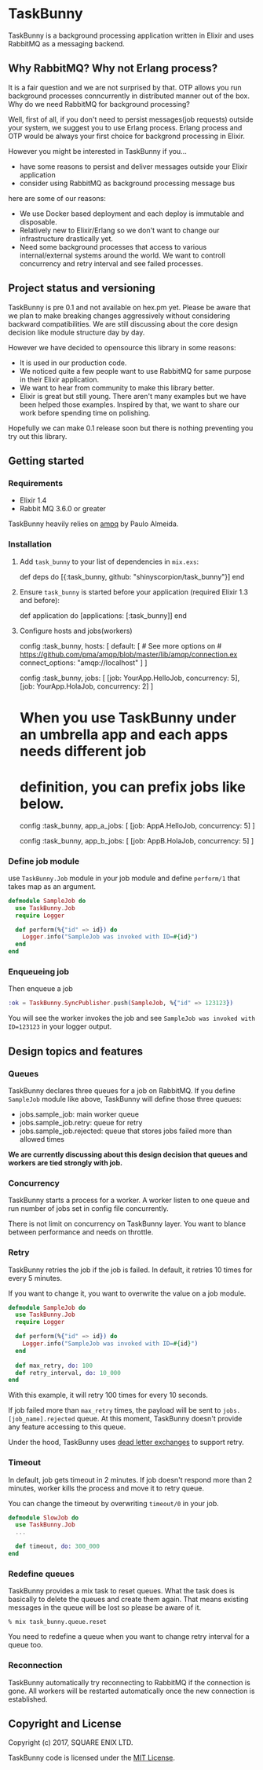 # TaskBunny

TaskBunny is a background processing application written in Elixir and uses RabbitMQ as a messaging backend.

## Why RabbitMQ? Why not Erlang process?

It is a fair question and we are not surprised by that.
OTP allows you run background processes conncurrently in distributed manner out of the box.
Why do we need RabbitMQ for background processing?

Well, first of all, if you don't need to persist messages(job requests) outside your system, we suggest you to use Erlang process.
Erlang process and OTP would be always your first choice for backgrond processing in Elixir.

However you might be interested in TaskBunny if you...

- have some reasons to persist and deliver messages outside your Elixir application
- consider using RabbitMQ as background processing message bus

here are some of our reasons:

- We use Docker based deployment and each deploy is immutable and disposable.
- Relatively new to Elixir/Erlang so we don't want to change our infrastructure drastically yet.
- Need some background processes that access to various internal/external systems around the world. We want to controll concurrency and retry interval and see failed processes.

## Project status and versioning

TaskBunny is pre 0.1 and not available on hex.pm yet.
Please be aware that we plan to make breaking changes aggressively without considering backward compatibilities.
We are still discussing about the core design decision like module structure day by day.

However we have decided to opensource this library in some reasons:

- It is used in our production code.
- We noticed quite a few people want to use RabbitMQ for same purpose in their Elixir application.
- We want to hear from community to make this library better.
- Elixir is great but still young. There aren't many examples but we have been helped those examples. Inspired by that, we want to share our work before spending time on polishing.

Hopefully we can make 0.1 release soon but there is nothing preventing you try out this library.

## Getting started

### Requirements

- Elixir 1.4
- Rabbit MQ 3.6.0 or greater

TaskBunny heavily relies on [ampq](https://github.com/pma/amqp) by Paulo Almeida.

### Installation

  1. Add `task_bunny` to your list of dependencies in `mix.exs`:

        def deps do
          [{:task_bunny, github: "shinyscorpion/task_bunny"}]
        end

  1. Ensure `task_bunny` is started before your application (required Elixir 1.3 and before):

        def application do
          [applications: [:task_bunny]]
        end

  1. Configure hosts and jobs(workers)

        config :task_bunny, hosts: [
          default: [
            # See more options on
            # https://github.com/pma/amqp/blob/master/lib/amqp/connection.ex
            connect_options: "amqp://localhost"
          ]
        ]

        config :task_bunny, jobs: [
          [job: YourApp.HelloJob, concurrency: 5],
          [job: YourApp.HolaJob, concurrency: 2]
        ]

        # When you use TaskBunny under an umbrella app and each apps needs different job
        # definition, you can prefix jobs like below.

        config :task_bunny, app_a_jobs: [
          [job: AppA.HelloJob, concurrency: 5]
        ]

        config :task_bunny, app_b_jobs: [
          [job: AppB.HolaJob, concurrency: 5]
        ]

### Define job module

use `TaskBunny.Job` module in your job module and define `perform/1` that takes map as an argument.

```elixir
defmodule SampleJob do
  use TaskBunny.Job
  require Logger

  def perform(%{"id" => id}) do
    Logger.info("SampleJob was invoked with ID=#{id}")
  end
end
```

### Enqueueing job

Then enqueue a job

```elixir
:ok = TaskBunny.SyncPublisher.push(SampleJob, %{"id" => 123123})
```

You will see the worker invokes the job and see `SampleJob was invoked with ID=123123` in your logger output.

## Design topics and features

### Queues

TaskBunny declares three queues for a job on RabbitMQ.
If you define `SampleJob` module like above, TaskBunny will define those three queues:

- jobs.sample_job: main worker queue
- jobs.sample_job.retry: queue for retry
- jobs.sample_job.rejected: queue that stores jobs failed more than allowed times

**We are currently discussing about this design decision that queues and workers are tied strongly with job.**

### Concurrency

TaskBunny starts a process for a worker.
A worker listen to one queue and run number of jobs set in config file concurrently.

There is not limit on concurrency on TaskBunny layer.
You want to blance between performance and needs on throttle.

### Retry

TaskBunny retries the job if the job is failed.
In default, it retries 10 times for every 5 minutes.

If you want to change it, you want to overwrite the value on a job module.

```elixir
defmodule SampleJob do
  use TaskBunny.Job
  require Logger

  def perform(%{"id" => id}) do
    Logger.info("SampleJob was invoked with ID=#{id}")
  end
  
  def max_retry, do: 100
  def retry_interval, do: 10_000
end

```

With this example, it will retry 100 times for every 10 seconds.

If job failed more than `max_retry` times, the payload will be sent to `jobs.[job_name].rejected` queue.
At this moment, TaskBunny doesn't provide any feature accessing to this queue.

Under the hood, TaskBunny uses [dead letter exchanges](https://www.rabbitmq.com/dlx.html) to support retry.

### Timeout

In default, job gets timeout in 2 minutes.
If job doesn't respond more than 2 minutes, worker kills the process and move it to retry queue.

You can change the timeout by overwriting `timeout/0` in your job.

```elixir
defmodule SlowJob do
  use TaskBunny.Job
  ...

  def timeout, do: 300_000
end

```

### Redefine queues

TaskBunny provides a mix task to reset queues.
What the task does is basically to delete the queues and create them again.
That means existing messages in the queue will be lost so please be aware of it.

```
% mix task_bunny.queue.reset
```

You need to redefine a queue when you want to change retry interval for a queue too.


### Reconnection

TaskBunny automatically try reconnecting to RabbitMQ if the connection is gone.
All workers will be restarted automatically once the new connection is established.


## Copyright and License

Copyright (c) 2017, SQUARE ENIX LTD.

TaskBunny code is licensed under the [MIT License](LICENSE.md).
